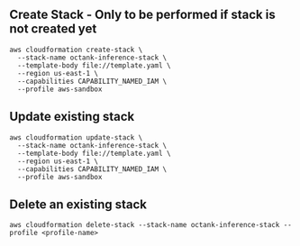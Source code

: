 
##  Create Stack - Only to be performed if stack is not created yet

```
aws cloudformation create-stack \
  --stack-name octank-inference-stack \
  --template-body file://template.yaml \
  --region us-east-1 \
  --capabilities CAPABILITY_NAMED_IAM \
  --profile aws-sandbox
  ```

## Update existing stack

```
aws cloudformation update-stack \
  --stack-name octank-inference-stack \
  --template-body file://template.yaml \
  --region us-east-1 \
  --capabilities CAPABILITY_NAMED_IAM \
  --profile aws-sandbox
```

## Delete an existing stack

```
aws cloudformation delete-stack --stack-name octank-inference-stack --profile <profile-name>
```
